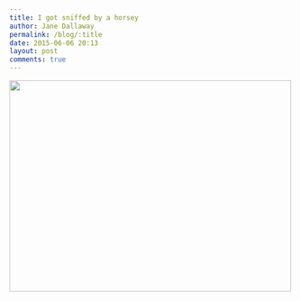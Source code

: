 ```yaml
---
title: I got sniffed by a horsey
author: Jane Dallaway
permalink: /blog/:title
date: 2015-06-06 20:13
layout: post
comments: true
---
```


<div><a href="http://static.skitters.dallaway.com/tp_IMG_1583.JPG"><img src="http://static.skitters.dallaway.com/tp_thumb_IMG_1583.JPG" width="500" height="375"/></a></div>



  




      
